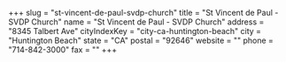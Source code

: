 +++
slug = "st-vincent-de-paul-svdp-church"
title = "St Vincent de Paul - SVDP Church"
name = "St Vincent de Paul - SVDP Church"
address = "8345 Talbert Ave"
cityIndexKey = "city-ca-huntington-beach"
city = "Huntington Beach"
state = "CA"
postal = "92646"
website = ""
phone = "714-842-3000"
fax = ""
+++
